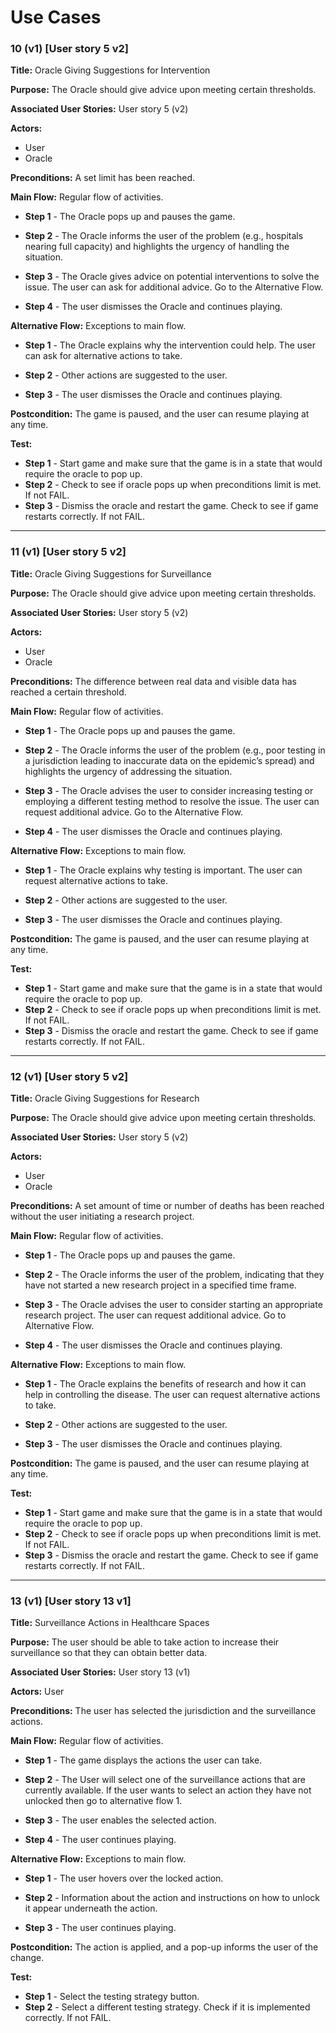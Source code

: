 # Use Cases

### 10 (v1) [User story 5 v2]

**Title:** Oracle Giving Suggestions for Intervention

**Purpose:** The Oracle should give advice upon meeting certain thresholds.

**Associated User Stories:** User story 5 (v2) 

**Actors:** 
- User
- Oracle  

**Preconditions:** A set limit has been reached.

**Main Flow:** Regular flow of activities.

- **Step 1** - The Oracle pops up and pauses the game.  

- **Step 2** - The Oracle informs the user of the problem (e.g., hospitals nearing full capacity) and highlights the urgency of handling the situation.  

- **Step 3** - The Oracle gives advice on potential interventions to solve the issue. The user can ask for additional advice. Go to the Alternative Flow.  

- **Step 4** - The user dismisses the Oracle and continues playing.  

**Alternative Flow:** Exceptions to main flow.

- **Step 1** - The Oracle explains why the intervention could help. The user can ask for alternative actions to take.  

- **Step 2** - Other actions are suggested to the user.  

- **Step 3** - The user dismisses the Oracle and continues playing.  

**Postcondition:** The game is paused, and the user can resume playing at any time.

**Test:**
- **Step 1** - Start game and make sure that the game is in a state that would require the oracle to pop up.
- **Step 2** - Check to see if oracle pops up when preconditions limit is met. If not FAIL.
- **Step 3** - Dismiss the oracle and restart the game. Check to see if game restarts correctly. If not FAIL.

---

### 11 (v1) [User story 5 v2]

**Title:** Oracle Giving Suggestions for Surveillance

**Purpose:** The Oracle should give advice upon meeting certain thresholds.

**Associated User Stories:** User story 5 (v2) 

**Actors:** 
- User
- Oracle  

**Preconditions:** The difference between real data and visible data has reached a certain threshold.

**Main Flow:** Regular flow of activities.

- **Step 1** - The Oracle pops up and pauses the game.  

- **Step 2** - The Oracle informs the user of the problem (e.g., poor testing in a jurisdiction leading to inaccurate data on the epidemic’s spread) and highlights the urgency of addressing the situation.  

- **Step 3** - The Oracle advises the user to consider increasing testing or employing a different testing method to resolve the issue. The user can request additional advice. Go to the Alternative Flow.  

- **Step 4** - The user dismisses the Oracle and continues playing.  

**Alternative Flow:** Exceptions to main flow.

- **Step 1** - The Oracle explains why testing is important. The user can request alternative actions to take.  

- **Step 2** - Other actions are suggested to the user.  

- **Step 3** - The user dismisses the Oracle and continues playing.  


**Postcondition:** The game is paused, and the user can resume playing at any time.

 **Test:**
- **Step 1** -  Start game and make sure that the game is in a state that would require the oracle to pop up.
- **Step 2** - Check to see if oracle pops up when preconditions limit is met. If not FAIL.
- **Step 3** - Dismiss the oracle and restart the game. Check to see if game restarts correctly. If not FAIL.

---

### 12 (v1) [User story 5 v2]

**Title:** Oracle Giving Suggestions for Research

**Purpose:** The Oracle should give advice upon meeting certain thresholds.

**Associated User Stories:** User story 5 (v2)  

**Actors:** 
- User 
- Oracle  

**Preconditions:** A set amount of time or number of deaths has been reached without the user initiating a research project.

**Main Flow:** Regular flow of activities.

- **Step 1** - The Oracle pops up and pauses the game.  

- **Step 2** - The Oracle informs the user of the problem, indicating that they have not started a new research project in a specified time frame.  

- **Step 3** - The Oracle advises the user to consider starting an appropriate research project. The user can request additional advice. Go to Alternative Flow.  

- **Step 4** - The user dismisses the Oracle and continues playing.  

**Alternative Flow:** Exceptions to main flow.

- **Step 1** - The Oracle explains the benefits of research and how it can help in controlling the disease. The user can request alternative actions to take.  

- **Step 2** - Other actions are suggested to the user.  

- **Step 3** - The user dismisses the Oracle and continues playing.  


**Postcondition:** The game is paused, and the user can resume playing at any time.

**Test:** 
- **Step 1** - Start game and make sure that the game is in a state that would require the oracle to pop up.
- **Step 2** - Check to see if oracle pops up when preconditions limit is met. If not FAIL.
- **Step 3** - Dismiss the oracle and restart the game. Check to see if game restarts correctly. If not FAIL.

---

### 13 (v1) [User story 13 v1]

**Title:** Surveillance Actions in Healthcare Spaces

**Purpose:** The user should be able to take action to increase their surveillance so that they can obtain better data.

**Associated User Stories:** User story 13 (v1)  

**Actors:** User  

**Preconditions:** The user has selected the jurisdiction and the surveillance actions.

**Main Flow:** Regular flow of activities.

- **Step 1** - The game displays the actions the user can take.  

- **Step 2** - The User will select one of the surveillance actions that are currently available. If the user wants to select an action they have not unlocked then go to alternative flow 1.

- **Step 3** - The user enables the selected action.  

- **Step 4** - The user continues playing.  

**Alternative Flow:** Exceptions to main flow.

- **Step 1** - The user hovers over the locked action.  

- **Step 2** - Information about the action and instructions on how to unlock it appear underneath the action.  

- **Step 3** - The user continues playing.  

**Postcondition:** The action is applied, and a pop-up informs the user of the change.

**Test:**
- **Step 1** - Select the testing strategy button.
- **Step 2** - Select a different testing strategy. Check if it is implemented correctly. If not FAIL.
